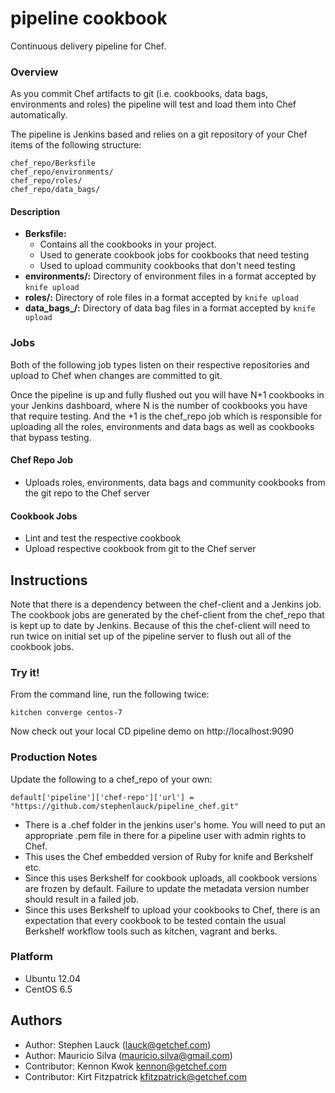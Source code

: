 pipeline cookbook
=================
Continuous delivery pipeline for Chef.

### Overview

As you commit Chef artifacts to git (i.e. cookbooks, data bags, environments and roles) the pipeline will test and load them into Chef automatically.

The pipeline is Jenkins based and relies on a git repository of your Chef items of the following structure:

    chef_repo/Berksfile
    chef_repo/environments/
    chef_repo/roles/
    chef_repo/data_bags/


#### Description

- **Berksfile:** 
  - Contains all the cookbooks in your project.
  - Used to generate cookbook jobs for cookbooks that need testing
  - Used to upload community cookbooks that don't need testing
- **environments/:** Directory of environment files in a format accepted by `knife upload`
- **roles/:** Directory of role files in a format accepted by `knife upload`
- **data_bags_/:** Directory of data bag files in a format accepted by `knife upload`

### Jobs

Both of the following job types listen on their respective repositories and upload to Chef when changes are committed to git.

Once the pipeline is up and fully flushed out you will have N+1 cookbooks in your Jenkins dashboard, where N is the number of cookbooks you have that require testing.  And the +1 is the chef\_repo job which is responsible for uploading all the roles, environments and data bags as well as cookbooks that bypass testing.

#### Chef Repo Job
- Uploads roles, environments, data bags and community cookbooks from the git repo to the Chef server

#### Cookbook Jobs
- Lint and test the respective cookbook
- Upload respective cookbook from git to the Chef server

## Instructions

Note that there is a dependency between the chef-client and a Jenkins job.  The cookbook jobs are generated by the chef-client from the chef\_repo that is kept up to date by Jenkins.  Because of this the chef-client will need to run twice on initial set up of the pipeline server to flush out all of the cookbook jobs.  

### Try it!
From the command line, run the following twice:

`kitchen converge centos-7`

Now check out your local CD pipeline demo on http://localhost:9090


### Production Notes

Update the following to a chef\_repo of your own:

`default['pipeline']['chef-repo']['url'] = "https://github.com/stephenlauck/pipeline_chef.git"`


- There is a .chef folder in the jenkins user's home. You will need to put an appropriate .pem file in there for a pipeline user with admin rights to Chef.
- This uses the Chef embedded version of Ruby for knife and Berkshelf etc.
- Since this uses Berkshelf for cookbook uploads, all cookbook versions are frozen by default.  Failure to update the metadata version number should result in a failed job.
- Since this uses Berkshelf to upload your cookbooks to Chef, there is an expectation that every cookbook to be tested contain the usual Berkshelf workflow tools such as kitchen, vagrant and berks.


### Platform

* Ubuntu 12.04
* CentOS 6.5



Authors
-----------------
- Author: Stephen Lauck (<lauck@getchef.com>)
- Author: Mauricio Silva (<mauricio.silva@gmail.com>)
- Contributor: Kennon Kwok <kennon@getchef.com>
- Contributor: Kirt Fitzpatrick <kfitzpatrick@getchef.com>
